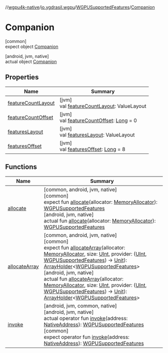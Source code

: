 //[wgpu4k-native](../../../../index.md)/[io.ygdrasil.wgpu](../../index.md)/[WGPUSupportedFeatures](../index.md)/[Companion](index.md)

# Companion

[common]\
expect object [Companion](index.md)

[android, jvm, native]\
actual object [Companion](index.md)

## Properties

| Name | Summary |
|---|---|
| [featureCountLayout](feature-count-layout.md) | [jvm]<br>val [featureCountLayout](feature-count-layout.md): ValueLayout |
| [featureCountOffset](feature-count-offset.md) | [jvm]<br>val [featureCountOffset](feature-count-offset.md): [Long](https://kotlinlang.org/api/core/kotlin-stdlib/kotlin/-long/index.html) = 0 |
| [featuresLayout](features-layout.md) | [jvm]<br>val [featuresLayout](features-layout.md): ValueLayout |
| [featuresOffset](features-offset.md) | [jvm]<br>val [featuresOffset](features-offset.md): [Long](https://kotlinlang.org/api/core/kotlin-stdlib/kotlin/-long/index.html) = 8 |

## Functions

| Name | Summary |
|---|---|
| [allocate](allocate.md) | [common, android, jvm, native]<br>[common]<br>expect fun [allocate](allocate.md)(allocator: [MemoryAllocator](../../../ffi/-memory-allocator/index.md)): [WGPUSupportedFeatures](../index.md)<br>[android, jvm, native]<br>actual fun [allocate](allocate.md)(allocator: [MemoryAllocator](../../../ffi/-memory-allocator/index.md)): [WGPUSupportedFeatures](../index.md) |
| [allocateArray](allocate-array.md) | [common, android, jvm, native]<br>[common]<br>expect fun [allocateArray](allocate-array.md)(allocator: [MemoryAllocator](../../../ffi/-memory-allocator/index.md), size: [UInt](https://kotlinlang.org/api/core/kotlin-stdlib/kotlin/-u-int/index.html), provider: ([UInt](https://kotlinlang.org/api/core/kotlin-stdlib/kotlin/-u-int/index.html), [WGPUSupportedFeatures](../index.md)) -&gt; [Unit](https://kotlinlang.org/api/core/kotlin-stdlib/kotlin/-unit/index.html)): [ArrayHolder](../../../ffi/-array-holder/index.md)&lt;[WGPUSupportedFeatures](../index.md)&gt;<br>[android, jvm, native]<br>actual fun [allocateArray](allocate-array.md)(allocator: [MemoryAllocator](../../../ffi/-memory-allocator/index.md), size: [UInt](https://kotlinlang.org/api/core/kotlin-stdlib/kotlin/-u-int/index.html), provider: ([UInt](https://kotlinlang.org/api/core/kotlin-stdlib/kotlin/-u-int/index.html), [WGPUSupportedFeatures](../index.md)) -&gt; [Unit](https://kotlinlang.org/api/core/kotlin-stdlib/kotlin/-unit/index.html)): [ArrayHolder](../../../ffi/-array-holder/index.md)&lt;[WGPUSupportedFeatures](../index.md)&gt; |
| [invoke](invoke.md) | [android, jvm, common, native]<br>[android, jvm, native]<br>actual operator fun [invoke](invoke.md)(address: [NativeAddress](../../../ffi/-native-address/index.md)): [WGPUSupportedFeatures](../index.md)<br>[common]<br>expect operator fun [invoke](invoke.md)(address: [NativeAddress](../../../ffi/-native-address/index.md)): [WGPUSupportedFeatures](../index.md) |